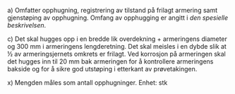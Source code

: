 a) Omfatter opphugning, registrering av tilstand på frilagt armering samt gjenstøping av opphugning.
Omfang av opphugging er angitt i *den spesielle beskrivelsen*.

c) Det skal hugges opp i en bredde lik overdekning + armeringens diameter og 300 mm i armeringens lengderetning.  Det skal meisles i en dybde slik at ½ av armeringsjernets omkrets er frilagt. Ved korrosjon på armeringen skal det hugges inn til 20 mm bak armeringen for å kontrollere armeringens bakside og for å sikre god utstøping i etterkant av prøvetakingen.

x) Mengden måles som antall opphugninger. Enhet: stk

